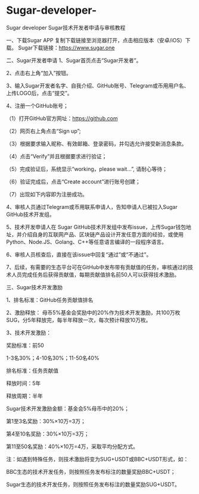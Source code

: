 # Sugar-developer-
Sugar developer 
Sugar技术开发者申请与审核教程

一、下载Sugar APP
复制下载链接至浏览器打开，点击相应版本（安卓/iOS）下载。
Sugar下载链接：https://www.sugar.one

二、Sugar开发者申请
1、Sugar首页点击“Sugar开发者”。












2、点击右上角“加入”按钮。


3、输入Sugar开发者名字、自我介绍、GitHub账号、Telegram或币用用户名、上传LOGO后，点击“提交”。




4、注册一个GitHub账号；

（1）打开GitHub官方网址：https://github.com

（2）网页右上角点击“Sign up”;

（3）根据要求输入昵称、有效邮箱、登录密码，并勾选允许接受新消息条款。

（4）点击“Verify”并且根据要求进行验证；


（5）完成验证后，系统显示“working，please wait...”, 请耐心等待；

（6）验证完成后，点击“Create account”进行账号创建；

（7）出现如下内容即为注册成功。

4、审核人员通过Telegram或币用联系申请人，告知申请人已被拉入Sugar GitHub技术开发组。

5、技术开发申请人在 Sugar GitHub技术开发组中发布issue，上传Sugar钱包地址，并介绍自身的互联网产品、区块链产品设计开发任意方面的经验，或使用Python、Node.JS、Golang、C++等任意语言编译的一段程序语言。



6、审核人员核查后，直接在该issue中回复“通过”或“不通过”。


7、后续，有需要的生态平台可在GitHub中发布带有贡献值的任务，审核通过的技术人员完成任务后获得贡献值，每期贡献值排名前50人可以获得技术激励。

三、Sugar技术开发激励

1、排名标准：GitHub任务贡献值排名

2、激励释放：
母币5%基金会奖励中的20%作为技术开发激励，共100万枚SUG，分5年释放完，每半年释放一次，每次预计释放10万枚。

3、技术开发激励：

奖励标准：前50	

1-3名30%；4-10名30%；11-50名40%	

排名标准：任务贡献值	

释放时间：5年	

释放周期：半年

Sugar技术开发激励金额：基金会5%母币中的20%；

第1至3名奖励：30%×10万=3万；

第4至10名奖励：30%×10万=3万；

第11至50名奖励：40%×10万=4万，采取平均分配方式。

注：如遇到特殊任务，则技术激励将变为SUG+USDT或BBC+USDT形式，如：

BBC生态的技术开发任务，则按照任务发布标注的数量奖励BBC+USDT；

Sugar生态的技术开发任务，则按照任务发布标注的数量奖励SUG+USDT。
